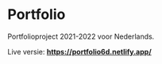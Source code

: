 # Portfolio

Portfolioproject 2021-2022 voor Nederlands.

Live versie: **https://portfolio6d.netlify.app/**
